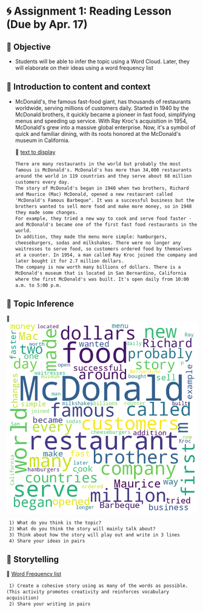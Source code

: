 
# 🌀 Assignment 1: Reading Lesson (Due by Apr. 17)

## 🌱 Objective 
+ Students will be able to infer the topic using a Word Cloud. Later, they will elaborate on their ideas using a word frequency list

## 🌱 Introduction to content and context 
+ McDonald's, the famous fast-food giant, has thousands of restaurants worldwide, serving millions of customers daily. Started in 1940 by the McDonald brothers, it quickly became a pioneer in fast food, simplifying menus and speeding up service. With Ray Kroc's acquisition in 1954, McDonald's grew into a massive global enterprise. Now, it's a symbol of quick and familiar dining, with its roots honored at the McDonald's museum in California.

   🍇 [text to display](https://github.com/Alexwcjung/Corpus2024/raw/main/reading.md)
  ```
  There are many restaurants in the world but probably the most famous is McDonald's. McDonald's has more than 34,000 restaurants around the world in 119 countries and they serve about 68 million customers every day.
  The story of McDonald's began in 1940 when two brothers, Richard and Maurice (Mac) McDonald, opened a new restaurant called 'McDonald's Famous Barbeque". It was a successful business but the brothers wanted to sell more food and make more money, so in 1948 they made some changes.
  For example, they tried a new way to cook and serve food faster - and McDonald's became one of the first fast food restaurants in the world.
  In addition, they made the menu more simple: hamburgers, cheeseburgers, sodas and milkshakes. There were no longer any waitresses to serve food, so customers ordered food by themselves at a counter. In 1954, a man called Ray Kroc joined the company and later bought it for 2.7 million dollars.
  The company is now worth many billions of dollars. There is a McDonald's museum that is located in San Bernardino, California where the first McDonald's was built. It's open daily from 10:00 a.m. to 5:00 p.m.
  ```

## 🌱 Topic Inference

   🍇 ![Word Cloud](https://github.com/Alexwcjung/Corpus2024/raw/main/WordCloud.png)
``` 
 1) What do you think is the topic?
 2) What do you think the story will mainly talk about?
 3) Think about how the story will play out and write in 3 lines
 4) Share your ideas in pairs
```

## 🌱 Storytelling
   🍇 [Word Frequency list](https://github.com/Alexwcjung/Corpus2024/raw/main/Corpus/word_frequency%20(1).csv)
``` 
 1) Create a cohesive story using as many of the words as possible. (This activity promotes creativity and reinforces vocabulary acquisition)
 2) Share your writing in pairs
``` 
